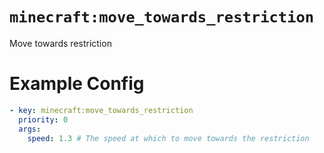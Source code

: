 # `minecraft:move_towards_restriction`

Move towards restriction

# Example Config
```yaml
- key: minecraft:move_towards_restriction
  priority: 0
  args:
    speed: 1.3 # The speed at which to move towards the restriction
```